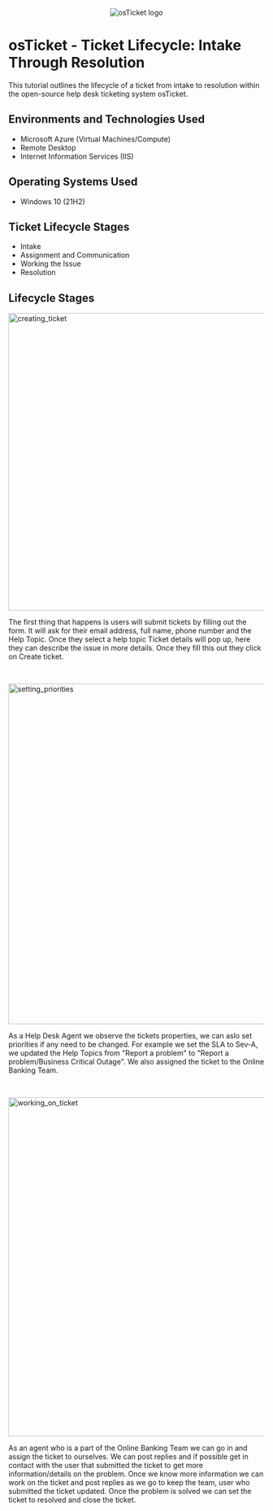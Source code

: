 <p align="center">
<img src="https://i.imgur.com/Clzj7Xs.png" alt="osTicket logo"/>
</p>

<h1>osTicket - Ticket Lifecycle: Intake Through Resolution</h1>
This tutorial outlines the lifecycle of a ticket from intake to resolution within the open-source help desk ticketing system osTicket.<br />

<h2>Environments and Technologies Used</h2>

- Microsoft Azure (Virtual Machines/Compute)
- Remote Desktop
- Internet Information Services (IIS)

<h2>Operating Systems Used </h2>

- Windows 10</b> (21H2)

<h2>Ticket Lifecycle Stages</h2>

- Intake
- Assignment and Communication
- Working the Issue
- Resolution

<h2>Lifecycle Stages</h2>

<p>
<img width="585" alt="creating_ticket" src="https://github.com/user-attachments/assets/ec9f0b83-7b01-4b01-826c-405cb38294a4">
</p>
<p>
The first thing that happens is users will submit tickets by filling out the form. It will ask for their email address, full name, phone number and the Help Topic. Once they select a help topic Ticket details will pop up, here they can describe the issue in more details. Once they fill this out they click on Create ticket.
</p>
<br />

<p>
<img width="670" alt="setting_priorities" src="https://github.com/user-attachments/assets/54d6c734-d9ad-4087-a8f0-91c9b949c2ad">
</p>
<p>
As a Help Desk Agent we observe the tickets properties, we can aslo set priorities if any need to be changed. For example we set the SLA to Sev-A, we updated the Help Topics from "Report a problem" to "Report a problem/Business Critical Outage". We also assigned the ticket to the Online Banking Team.
</p>
<br />

<p>
<img width="667" alt="working_on_ticket" src="https://github.com/user-attachments/assets/455b64b2-756a-40fe-b09b-3ef6dbb62dd0">
</p>
<p>
As an agent who is a part of the Online Banking Team we can go in and assign the ticket to ourselves. We can post replies and if possible get in contact with the user that submitted the ticket to get more information/details on the problem. Once we know more information we can work on the ticket and post replies as we go to keep the team, user who submitted the ticket updated. Once the problem is solved we can set the ticket to resolved and close the ticket.
</p>
<br />
